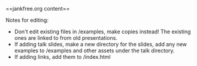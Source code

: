 ==jankfree.org content==

Notes for editing:
* Don't edit existing files in /examples, make copies instead! The existing ones are linked to from old presentations.
* If adding talk slides, make a new directory for the slides, add any new examples to /examples and other assets under the talk directory.
* If adding links, add them to /index.html
